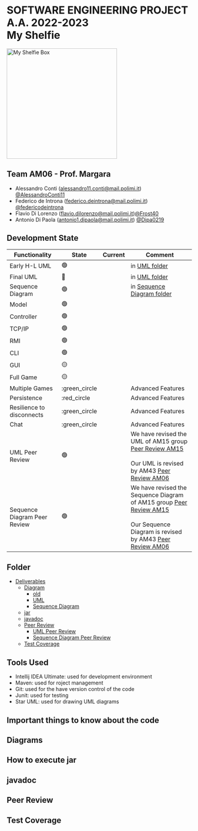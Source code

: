 # SOFTWARE ENGINEERING PROJECT A.A. 2022-2023 <br/> My Shelfie

<img src="https://github.com/federicodeintrona/IS23-AM06/blob/main/src/main/resources/images/Publisher_material/Box%20noshadow%20280x280.png" width=300px height=300px alt="My Shelfie Box">



## Team AM06 - Prof. Margara 

- Alessandro Conti (alessandro11.conti@mail.polimi.it) [@AlessandroConti11](https://github.com/AlessandroConti11) 
- Federico de Introna (federico.deintrona@mail.polimi.it) [@federicodeintrona](https://github.com/federicodeintrona) 
- Flavio Di Lorenzo (flavio.dilorenzo@mail.polimi.it)[@Frost40](https://github.com/Frost40)
- Antonio Di Paola (antonio1.dipaola@mail.polimi.it) [@Dipa0219](https://github.com/Dipa0219)



## Development State

| Functionality                | State           | Current | Comment                                                                                                                                                                                                                                                                                                                                                                                                             |
|------------------------------|-----------------|---------|---------------------------------------------------------------------------------------------------------------------------------------------------------------------------------------------------------------------------------------------------------------------------------------------------------------------------------------------------------------------------------------------------------------------|
| Early H-L UML                | :green_circle:  |         | in [UML folder](https://github.com/federicodeintrona/IS23-AM06/tree/main/Diagram/UML)                                                                                                                                                                                                                                                                                                                               |
| Final UML                    | :red_circle:    |         | in [UML folder](https://github.com/federicodeintrona/IS23-AM06/tree/main/Diagram/UML)                                                                                                                                                                                                                                                                                                                               |
| Sequence Diagram             | :green_circle:  |         | in [Sequence Diagram folder](https://github.com/federicodeintrona/IS23-AM06/tree/main/Diagram/Sequence%20Diagram)                                                                                                                                                                                                                                                                                                   |
| Model                        | :green_circle:  |         |                                                                                                                                                                                                                                                                                                                                                                                                                     |
| Controller                   | :green_circle:  |         |                                                                                                                                                                                                                                                                                                                                                                                                                     |
| TCP/IP                       | :green_circle:  |         |                                                                                                                                                                                                                                                                                                                                                                                                                     |
| RMI                          | :green_circle:  |         |                                                                                                                                                                                                                                                                                                                                                                                                                     |
| CLI                          | :green_circle:  |         |                                                                                                                                                                                                                                                                                                                                                                                                                     |
| GUI                          | :yellow_circle: |         |                                                                                                                                                                                                                                                                                                                                                                                                                     |
| Full Game                    | :yellow_circle: |         |                                                                                                                                                                                                                                                                                                                                                                                                                     |
| Multiple Games               | :green_circle   |         | Advanced Features                                                                                                                                                                                                                                                                                                                                                                                                   |
| Persistence                  | :red_circle     |         | Advanced Features                                                                                                                                                                                                                                                                                                                                                                                                   |
| Resilience to disconnects    | :green_circle   |         | Advanced Features                                                                                                                                                                                                                                                                                                                                                                                                   |
| Chat                         | :green_circle   |         | Advanced Features                                                                                                                                                                                                                                                                                                                                                                                                   |
| UML Peer Review              | :green_circle:  |         | We have revised the UML of AM15 group [Peer Review AM15](https://github.com/federicodeintrona/IS23-AM06/blob/main/Peer%20Review/UML%20Peer%20Review/UML_Peer_Review_AM-15.pdf)<br/><br/>Our UML is revised by AM43 [Peer Review AM06](https://github.com/federicodeintrona/IS23-AM06/blob/main/Peer%20Review/UML%20Peer%20Review/UML_Peer_Review_AM-06.pdf)                                                         |
| Sequence Diagram Peer Review | :green_circle:  |         | We have revised the Sequence Diagram of AM15 group [Peer Review AM15](https://github.com/federicodeintrona/IS23-AM06/blob/main/Peer%20Review/Sequence%20Diagram%20Peer%20Review/S_D_Peer_Review_AM-15.pdf)<br/><br/>Our Sequence Diagram is revised by AM43 [Peer Review AM06](https://github.com/federicodeintrona/IS23-AM06/blob/main/Peer%20Review/Sequence%20Diagram%20Peer%20Review/S_D_Peer_Review_AM-06.pdf) |



## Folder

- [Deliverables](https://github.com/federicodeintrona/IS23-AM06/tree/main/Deliverables)
  - [Diagram](https://github.com/federicodeintrona/IS23-AM06/tree/main/Deliverables/Diagrams)
    - [old](https://github.com/federicodeintrona/IS23-AM06/tree/main/Deliverables/Diagrams/old)
    - [UML](https://github.com/federicodeintrona/IS23-AM06/tree/main/Deliverables/Diagrams/UML)
    - [Sequence Diagram](https://github.com/federicodeintrona/IS23-AM06/tree/main/Deliverables/Diagrams/Sequence%20Diagram)
  - [jar](https://github.com/federicodeintrona/IS23-AM06/tree/main/Deliverables/jar)
  - [javadoc](https://github.com/federicodeintrona/IS23-AM06/tree/main/Deliverables/javadoc)
  - [Peer Review](https://github.com/federicodeintrona/IS23-AM06/tree/main/Deliverables/Peer%20Review)
    - [UML Peer Review](https://github.com/federicodeintrona/IS23-AM06/tree/main/Deliverables/Peer%20Review/UML%20Peer%20Review)
    - [Sequence Diagram Peer Review](https://github.com/federicodeintrona/IS23-AM06/tree/main/Deliverables/Peer%20Review/Sequence%20Diagram%20Peer%20Review)
  - [Test Coverage](https://github.com/federicodeintrona/IS23-AM06/tree/main/Deliverables/Test%20Coverage)



## Tools Used

- Intellij IDEA Ultimate: used for development environment
- Maven: used for roject management 
- Git: used for the have version control of the code
- Junit: used for testing
- Star UML: used for drawing UML diagrams



## Important things to know about the code

[//]: # (timer ecc...)



## Diagrams
## How to execute jar
## javadoc
## Peer Review
## Test Coverage